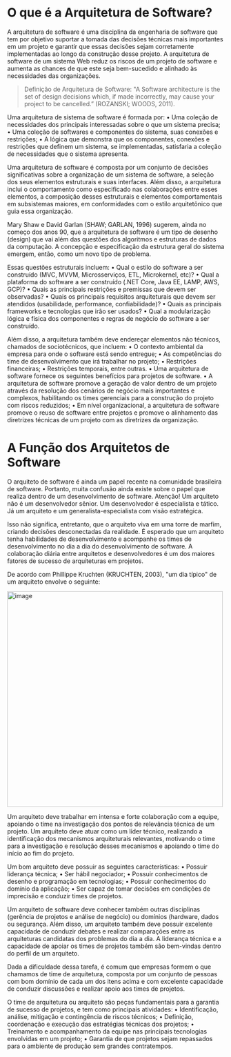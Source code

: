  # O que é a Arquitetura de Software?

A arquitetura de software é uma disciplina da engenharia de software que tem por objetivo suportar a tomada das decisões técnicas mais importantes em um projeto e garantir que essas decisões sejam corretamente implementadas ao longo da construção desse projeto. A arquitetura de software de um sistema Web reduz os riscos de um projeto de software e aumenta as chances de que este seja bem-sucedido e alinhado às necessidades das organizações.

> Definição de Arquitetura de Software: "A Software architecture is the
> set of design decisions which, if made incorrectly, may cause your
> project to be cancelled.” (ROZANSKI; WOODS, 2011).

Uma arquitetura de sistema de software é formada por:
•	Uma coleção de necessidades dos principais interessadas sobre o que um sistema precisa;
•	Uma coleção de softwares e componentes do sistema, suas conexões e restrições;
•	A lógica que demonstra que os componentes, conexões e restrições que definem um sistema, se implementadas, satisfaria a coleção de necessidades que o sistema apresenta.

Uma arquitetura de software é composta por um conjunto de decisões significativas sobre a organização de um sistema de software, a seleção dos seus elementos estruturais e suas interfaces. Além disso, a arquitetura inclui o comportamento como especificado nas colaborações entre esses elementos, a composição desses estruturais e elementos comportamentais em subsistemas maiores, em conformidades com o estilo arquitetônico que guia essa organização.

Mary Shaw e David Garlan (SHAW; GARLAN, 1996) sugerem, ainda no começo dos anos 90, que a arquitetura de software é um tipo de desenho (design) que vai além das questões dos algoritmos e estruturas de dados da computação. A concepção e especificação da estrutura geral do sistema emergem, então, como um novo tipo de problema.

Essas questões estruturais incluem:
•	Qual o estilo do software a ser construído (MVC, MVVM, Microsserviços, ETL, Microkernel, etc)?
•	Qual a plataforma do software a ser construído (.NET Core, Java EE, LAMP, AWS, GCP)?
•	Quais as principais restrições e premissas que devem ser observadas?
•	Quais os principais requisitos arquiteturais que devem ser atendidos (usabilidade, performance, confiabilidade)?
•	Quais as principais frameworks e tecnologias que irão ser usados?
•	Qual a modularização lógica e física dos componentes e regras de negócio do software a ser construído. 


Além disso, a arquitetura também deve endereçar elementos não técnicos, chamados de sociotécnicos, que incluem:
•	O contexto ambiental da empresa para onde o software está sendo entregue;
•	As competências do time de desenvolvimento que irá trabalhar no projeto;
•	Restrições financeiras;
•	Restrições temporais, entre outras.
•	Uma arquitetura de software fornece os seguintes benefícios para projetos de software.
•	A arquitetura de software promove a geração de valor dentro de um projeto através da resolução dos cenários de negócio mais importantes e complexos, habilitando os times gerenciais para a construção do projeto com riscos reduzidos;
•	Em nível organizacional, a arquitetura de software promove o reuso de software entre projetos e promove o alinhamento das diretrizes técnicas de um projeto com as diretrizes da organização.

# A Função dos Arquitetos de Software

O arquiteto de software é ainda um papel recente na comunidade brasileira de software. Portanto, muita confusão ainda existe sobre o papel que realiza dentro de um desenvolvimento de software. Atenção! Um arquiteto não é um desenvolvedor sênior. Um desenvolvedor é especialista e tático. Já um arquiteto e um generalista-especialista com visão estratégica.

Isso não significa, entretanto, que o arquiteto viva em uma torre de marfim, criando decisões desconectadas da realidade. É esperado que um arquiteto tenha habilidades de desenvolvimento e acompanhe os times de desenvolvimento no dia a dia do desenvolvimento de software. A colaboração diária entre arquitetos e desenvolvedores é um dos maiores fatores de sucesso de arquiteturas em projetos.

De acordo com Phillippe Kruchten (KRUCHTEN, 2003), "um dia típico" de um arquiteto envolve o seguinte:

 <img width="500" alt="image" src="https://github.com/user-attachments/assets/aefe38d6-db43-40d6-81a9-067feec57771" />

 
Um arquiteto deve trabalhar em intensa e forte colaboração com a equipe, apoiando o time na investigação dos pontos de relevância técnica de um projeto. Um arquiteto deve atuar como um líder técnico, realizando a identificação dos mecanismos arquiteturais relevantes, motivando o time para a investigação e resolução desses mecanismos e apoiando o time do início ao fim do projeto.

Um bom arquiteto deve possuir as seguintes características:
•	Possuir liderança técnica;
•	Ser hábil negociador;
•	Possuir conhecimentos de desenho e programação em tecnologias;
•	Possuir conhecimentos do domínio da aplicação;
•	Ser capaz de tomar decisões em condições de imprecisão e conduzir times de projetos. 


Um arquiteto de software deve conhecer também outras disciplinas (gerência de projetos e análise de negócio) ou domínios (hardware, dados ou segurança. Além disso, um arquiteto também deve possuir excelente capacidade de conduzir debates e realizar comparações entre as arquiteturas candidatas dos problemas do dia a dia. A liderança técnica e a capacidade de apoiar os times de projetos também são bem-vindas dentro do perfil de um arquiteto.

Dada a dificuldade dessa tarefa, é comum que empresas formem o que chamamos de time de arquitetura, composta por um conjunto de pessoas com bom domínio de cada um dos itens acima e com excelente capacidade de conduzir discussões e realizar apoio aos times de projetos.

O time de arquitetura ou arquiteto são peças fundamentais para a garantia de sucesso de projetos, e tem como principais atividades:
•	Identificação, análise, mitigação e contingência de riscos técnicos;
•	Definição, coordenação e execução das estratégias técnicas dos projetos;
•	Treinamento e acompanhamento da equipe nas principais tecnologias envolvidas em um projeto;
•	Garantia de que projetos sejam repassados para o ambiente de produção sem grandes contratempos.

